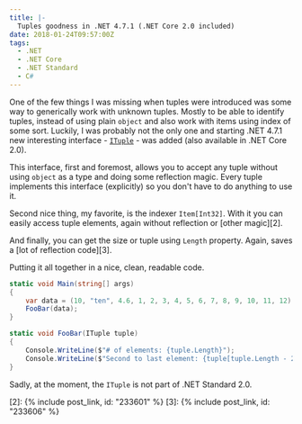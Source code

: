 ```yaml
---
title: |-
  Tuples goodness in .NET 4.7.1 (.NET Core 2.0 included)
date: 2018-01-24T09:57:00Z
tags:
  - .NET
  - .NET Core
  - .NET Standard
  - C#
---
```


One of the few things I was missing when tuples were introduced was some way to generically work with unknown tuples. Mostly to be able to identify tuples, instead of using plain `object` and also work with items using index of some sort. Luckily, I was probably not the only one and starting .NET 4.7.1 new interesting interface - [`ITuple`][1] - was added (also available in .NET Core 2.0).

<!-- excerpt -->

This interface, first and foremost, allows you to accept any tuple without using `object` as a type and doing some reflection magic. Every tuple implements this interface (explicitly) so you don't have to do anything to use it.

Second nice thing, my favorite, is the indexer `Item[Int32]`. With it you can easily access tuple elements, again without reflection or [other magic][2].

And finally, you can get the size or tuple using `Length` property. Again, saves a [lot of reflection code][3].

Putting it all together in a nice, clean, readable code.

```csharp
static void Main(string[] args)
{
	var data = (10, "ten", 4.6, 1, 2, 3, 4, 5, 6, 7, 8, 9, 10, 11, 12);
	FooBar(data);
}

static void FooBar(ITuple tuple)
{
	Console.WriteLine($"# of elements: {tuple.Length}");
	Console.WriteLine($"Second to last element: {tuple[tuple.Length - 2]}");
}
```

Sadly, at the moment, the `ITuple` is not part of .NET Standard 2.0.

[1]: https://msdn.microsoft.com/en-us/library/system.runtime.compilerservices.ituple%28v=vs.110%29.aspx
[2]: {% include post_link, id: "233601" %}
[3]: {% include post_link, id: "233606" %}
